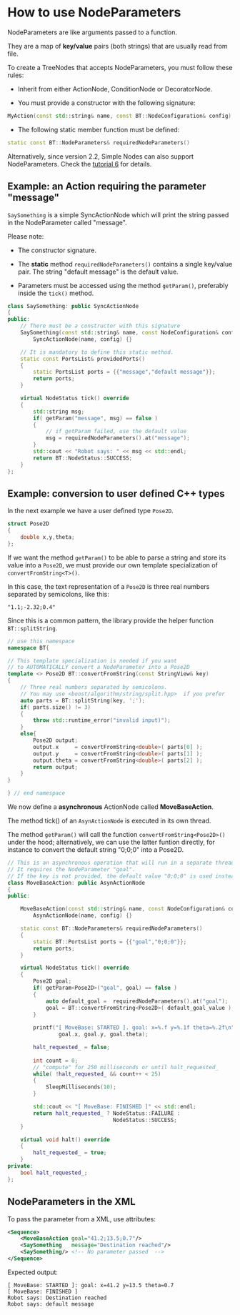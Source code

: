 # How to use NodeParameters

NodeParameters are like arguments passed to a function.

They are a map of __key/value__ pairs (both strings) that are usually
read from file.

To create a TreeNodes that accepts NodeParameters, you must follow these rules:

- Inherit from either ActionNode, ConditionNode or DecoratorNode.

- You must provide a constructor with the following signature:

``` c++
MyAction(const std::string& name, const BT::NodeConfiguration& config) 
```

- The following static member function must be defined:

``` c++
static const BT::NodeParameters& requiredNodeParameters()
```

Alternatively, since version 2.2, Simple Nodes can also support NodeParameters.
Check the [tutorial 6](tutorial_G_legacy.md) for details.


## Example: an Action requiring the parameter "message"

`SaySomething` is a simple SyncActionNode which will print the
string passed in the NodeParameter called "message".

Please note:

- The constructor signature.

- The __static__ method `requiredNodeParameters()` contains a single key/value pair.
  The string "default message" is the default value.
  
- Parameters must be accessed using the method `getParam()`, preferably inside the
`tick()` method.

``` c++ hl_lines="5 9 18"
class SaySomething: public SyncActionNode
{
public:
    // There must be a constructor with this signature
    SaySomething(const std::string& name, const NodeConfiguration& config):
        SyncActionNode(name, config) {}

    // It is mandatory to define this static method.
    static const PortsList& providedPorts()
    {
        static PortsList ports = {{"message","default message"}};
        return ports;
    }

    virtual NodeStatus tick() override
    {
        std::string msg;
        if( getParam("message", msg) == false )
        {
            // if getParam failed, use the default value
            msg = requiredNodeParameters().at("message");
        }
        std::cout << "Robot says: " << msg << std::endl;
        return BT::NodeStatus::SUCCESS;
    }
};
```

## Example: conversion to user defined C++ types

In the next example we have a user defined type `Pose2D`.

``` c++
struct Pose2D
{
    double x,y,theta;
};
```

If we want the method `getParam()` to be able to parse a string
and store its value into a `Pose2D`, we must provide our own template specialization
of `convertFromString<T>()`.

In this case, the text representation of a `Pose2D` is three real numbers separated by 
semicolons, like this:

    "1.1;-2.32;0.4"

Since this is a common pattern, the library provide the helper function `BT::splitString`.


``` c++ hl_lines="6"
// use this namespace
namespace BT{

// This template specialization is needed if you want
// to AUTOMATICALLY convert a NodeParameter into a Pose2D
template <> Pose2D BT::convertFromString(const StringView& key)
{
    // Three real numbers separated by semicolons.
    // You may use <boost/algorithm/string/split.hpp>  if you prefer
    auto parts = BT::splitString(key, ';');
    if( parts.size() != 3)
    {
        throw std::runtime_error("invalid input)");
    }
    else{
        Pose2D output;
        output.x     = convertFromString<double>( parts[0] );
        output.y     = convertFromString<double>( parts[1] );
        output.theta = convertFromString<double>( parts[2] );
        return output;
    }
}

} // end namespace
```

We now define a __asynchronous__ ActionNode called __MoveBaseAction__.

The method tick() of an `AsynActionNode` is executed in its own thread.

The method `getParam()` will call the function `convertFromString<Pose2D>()` under the hood;
alternatively, we can use the latter funtion directly, for instance to convert the default
string "0;0;0" into a Pose2D.

``` c++ hl_lines="20 21 22 23 24"
// This is an asynchronous operation that will run in a separate thread.
// It requires the NodeParameter "goal". 
// If the key is not provided, the default value "0;0;0" is used instead.
class MoveBaseAction: public AsynActionNode
{
public:

    MoveBaseAction(const std::string& name, const NodeConfiguration& config):
        AsynActionNode(name, config) {}

    static const BT::NodeParameters& requiredNodeParameters()
    {
        static BT::PortsList ports = {{"goal","0;0;0"}};
        return ports;
    }

    virtual NodeStatus tick() override
    {
        Pose2D goal;
        if( getParam<Pose2D>("goal", goal) == false )
        {
            auto default_goal =  requiredNodeParameters().at("goal");
            goal = BT::convertFromString<Pose2D>( default_goal_value );
        }
        
        printf("[ MoveBase: STARTED ]. goal: x=%.f y=%.1f theta=%.2f\n",
                goal.x, goal.y, goal.theta);

        halt_requested_ = false;
		
        int count = 0;
        // "compute" for 250 milliseconds or until halt_requested_
        while( !halt_requested_ && count++ < 25)
        {
            SleepMilliseconds(10);
        }

        std::cout << "[ MoveBase: FINISHED ]" << std::endl;
        return halt_requested_ ? NodeStatus::FAILURE :
                                 NodeStatus::SUCCESS;
    }

    virtual void halt() override
    {
        halt_requested_ = true;
    }
private:
    bool halt_requested_;
};

```

## NodeParameters in the XML

To pass the parameter from a XML, use attributes:

``` XML
<Sequence>
	<MoveBaseAction goal="41.2;13.5;0.7"/>
	<SaySomething   message="Destination reached"/>
	<SaySomething/> <!-- No parameter passed  --> 
</Sequence>	
```

Expected output:
    
    
    [ MoveBase: STARTED ]: goal: x=41.2 y=13.5 theta=0.7
    [ MoveBase: FINISHED ]
    Robot says: Destination reached
    Robot says: default message






